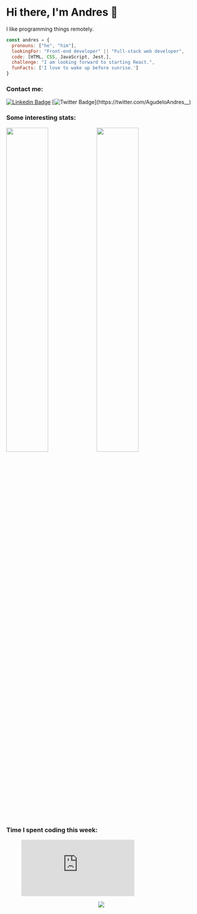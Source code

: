 # Hi there, I'm Andres 👋

I like programming things remotely. 

```javascript
const andres = {
  pronouns: ["he", "him"],
  lookingFor: "Front-end developer" || "Full-stack web developer",
  code: [HTML, CSS, JavaScript, Jest,],
  challenge: "I am looking forward to starting React.",
  funFacts: ['I love to wake up before sunrise.']
}
```
### Contact me:
[![Linkedin Badge](https://img.shields.io/badge/-Andres%20Agudelo-blue?style=flat-square&logo=Linkedin&logoColor=white&link=https://www.linkedin.com/in/aagst/)](https://www.linkedin.com/in/aagst/)
[![Twitter Badge](https://img.shields.io/badge/-@anagudelogu_-1ca0f1?style=flat-square&labelColor=1ca0f1&logo=twitter&logoColor=white&link=https://twitter.com/AgudeloAndres__)](https://twitter.com/AgudeloAndres__)
### Some interesting stats:
<img align="left" width="47%" src="https://github-readme-stats.vercel.app/api?username=anagudelogu&show_icons=true&theme=algolia" />
<img width="47%" src="https://github-readme-stats.vercel.app/api/top-langs/?username=anagudelogu&layout=compact&theme=algolia&langs_count=3" />

### Time I spent coding this week:
<figure><embed src="https://wakatime.com/share/@anagudelogu/ce512b16-8670-4540-8b2d-8cee5b067f82.svg"></embed></figure>

<div align="center">
<img src="https://komarev.com/ghpvc/?username=anagudelogu&&style=flat-square" align="center" />
</div>  
